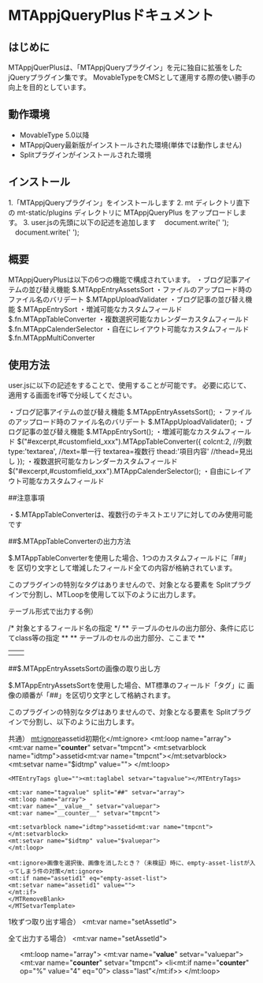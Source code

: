 # MTAppjQueryPlusドキュメント

## はじめに

MTAppjQuerPlusは、「MTAppjQueryプラグイン」を元に独自に拡張をしたjQueryプラグイン集です。
MovableTypeをCMSとして運用する際の使い勝手の向上を目的としています。


## 動作環境

+ MovableType 5.0以降
+ MTAppjQuery最新版がインストールされた環境(単体では動作しません)
+ Splitプラグインがインストールされた環境


## インストール

1.「MTAppjQueryプラグイン」をインストールします
2. mt ディレクトリ直下の mt-static/plugins ディレクトリに MTAppjQueryPlus をアップロードします。
3. user.jsの先頭に以下の記述を追加します
　document.write('<script src="/mt/mt-static/plugins/MTAppjQueryPlus/jquery-ui-1.7.3.custom.min.js" type="text/javascript"></script> ');
　document.write('<script src="/mt/mt-static/plugins/MTAppjQueryPlus/MTAppjQueryPlus.js" type="text/javascript"></script> ');


## 概要

MTAppjQueryPlusは以下の6つの機能で構成されています。
・ブログ記事アイテムの並び替え機能
	$.MTAppEntryAssetsSort
・ファイルのアップロード時のファイル名のバリデート
	$.MTAppUploadValidater
・ブログ記事の並び替え機能
	$.MTAppEntrySort
・増減可能なカスタムフィールド
	$.fn.MTAppTableConverter
・複数選択可能なカレンダーカスタムフィールド
	$.fn.MTAppCalenderSelector
・自在にレイアウト可能なカスタムフィールド
	$.fn.MTAppMultiConverter


## 使用方法

user.jsに以下の記述をすることで、使用することが可能です。
必要に応じて、適用する画面をif等で分岐してください。

・ブログ記事アイテムの並び替え機能
	$.MTAppEntryAssetsSort();
・ファイルのアップロード時のファイル名のバリデート
	$.MTAppUploadValidater();
・ブログ記事の並び替え機能
	$.MTAppEntrySort();
・増減可能なカスタムフィールド
	$("#excerpt,#customfield_xxx").MTAppTableConverter({
		colcnt:2, //列数
		type:'textarea',	//text=単一行 textarea=複数行
		thead:'<tr><th>項目</th><th>内容</th><th style="width:3em;"></th></tr>'
		//thead=見出し
	});
・複数選択可能なカレンダーカスタムフィールド
	$("#excerpt,#customfield_xxx").MTAppCalenderSelector();
・自由にレイアウト可能なカスタムフィールド


##注意事項

・$.MTAppTableConverterは、複数行のテキストエリアに対してのみ使用可能です


##$.MTAppTableConverterの出力方法

$.MTAppTableConverterを使用した場合、1つのカスタムフィールドに「##」を
区切り文字として増減したフィールド全ての内容が格納されています。

このプラグインの特別なタグはありませんので、対象となる要素を
Splitプラグインで分割し、MTLoopを使用して以下のように出力します。

テーブル形式で出力する例）
<table>
<mt:ignore>/* 対象とするフィールド名の指定 */</mt:ignore>
<mt:entryexcerpt split="\n" setvar="rowarray">
<mt:loop name="rowarray">
<tr>
<mt:var name="__counter__" setvar="rowcounter">	
	<mt:var name="__value__" split="##" setvar="colarray">
	<mt:loop name="colarray">
	<mt:var name="__counter__" setvar="colcounter">
		<mt:ignore>** テーブルのセルの出力部分、条件に応じてclass等の指定 **</mt:ignore>
			<mt:if name="colcounter" eq="1">
			<th><mt:var name="__value__"></th>
			<mt:else>
			<td><mt:var name="__value__"></td>
			</mt:if>
		<mt:ignore>** テーブルのセルの出力部分、ここまで **</mt:ignore>
	</mt:loop>
</tr>
</mt:loop>
</table>

##$.MTAppEntryAssetsSortの画像の取り出し方

$.MTAppEntryAssetsSortを使用した場合、MT標準のフィールド「タグ」に
画像の順番が「##」を区切り文字として格納されます。

このプラグインの特別なタグはありませんので、対象となる要素を
Splitプラグインで分割し、以下のように出力します。

共通）
	<MTSetvarTemplate name="setAssetId">
	<MTRemoveBlank>
	<mt:ignore>assetid初期化</mt:ignore>
	<mt:loop name="array">
	<mt:var name="__counter__" setvar="tmpcnt">
	<mt:setvarblock name="idtmp">assetid<mt:var name="tmpcnt"></mt:setvarblock>
	<mt:setvar name="$idtmp" value="">
	</mt:loop>
	<MTsetVar name="tagvalue" value="">
	<MTsetVar name="array" value="">

	<MTEntryTags glue=""><mt:taglabel setvar="tagvalue"></MTEntryTags>

	<mt:var name="tagvalue" split="##" setvar="array">
	<mt:loop name="array">
	<mt:var name="__value__" setvar="valuepar">
	<mt:var name="__counter__" setvar="tmpcnt">

	<mt:setvarblock name="idtmp">assetid<mt:var name="tmpcnt"></mt:setvarblock>
	<mt:setvar name="$idtmp" value="$valuepar">
	</mt:loop>

	<mt:ignore>画像を選択後、画像を消したとき？（未検証）時に、empty-asset-listが入ってしまう件の対策</mt:ignore>
	<mt:if name="assetid1" eq="empty-asset-list">
	<mt:setvar name="assetid1" value="">
	</mt:if>
	</MTRemoveBlank>
	</MTSetvarTemplate>

1枚ずつ取り出す場合）
	<mt:var name="setAssetId">
	<MTAsset id="$assetid1">
	<div>
	<MTInclude module="画像表示" width="" height="">
	</div>
	</MTAsset>


全て出力する場合）
	<mt:var name="setAssetId">
	<MTIf name="assetid1">
	<ul class="fancybox">
	<mt:loop name="array">
	<mt:var name="__value__" setvar="valuepar">
	<mt:var name="__counter__" setvar="tmpcnt">
	<MTAsset id="$valuepar"><li<mt:if name="__counter__" op="%" value="4" eq="0"> class="last"</mt:if>><MTInclude module="画像表示" width="" height="" square="1"></li></MTAsset>
	</mt:loop>
	</ul>
	</MTIf>